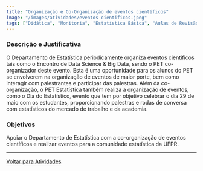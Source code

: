 ```yaml
---
title: "Organização e Co-Organização de eventos científicos"
image: "/images/atividades/eventos-cientificos.jpeg"
tags: ["Didática", "Monitoria", "Estatística Básica", "Aulas de Revisão"]
---
```

  
### **Descrição e Justificativa**

O Departamento de Estatística periodicamente organiza eventos científicos tais como o Encontro de Data Science & Big Data, sendo o PET co-organizador deste evento. Esta é uma oportunidade para os alunos do PET se envolverem na organização de eventos de maior porte, bem como interagir com palestrantes e participar das palestras. Além da co-organização, o PET Estatística também realiza a organização de eventos, como o Dia do Estatístico, evento que tem por objetivo celebrar o dia 29 de maio com os estudantes, proporcionando palestras e rodas de conversa com estatísticos do mercado de trabalho e da academia.

### **Objetivos**

Apoiar o Departamento de Estatística com a co-organização de eventos científicos e realizar eventos para a comunidade estatística da UFPR.

---
[Voltar para Atividades](/atividades/)